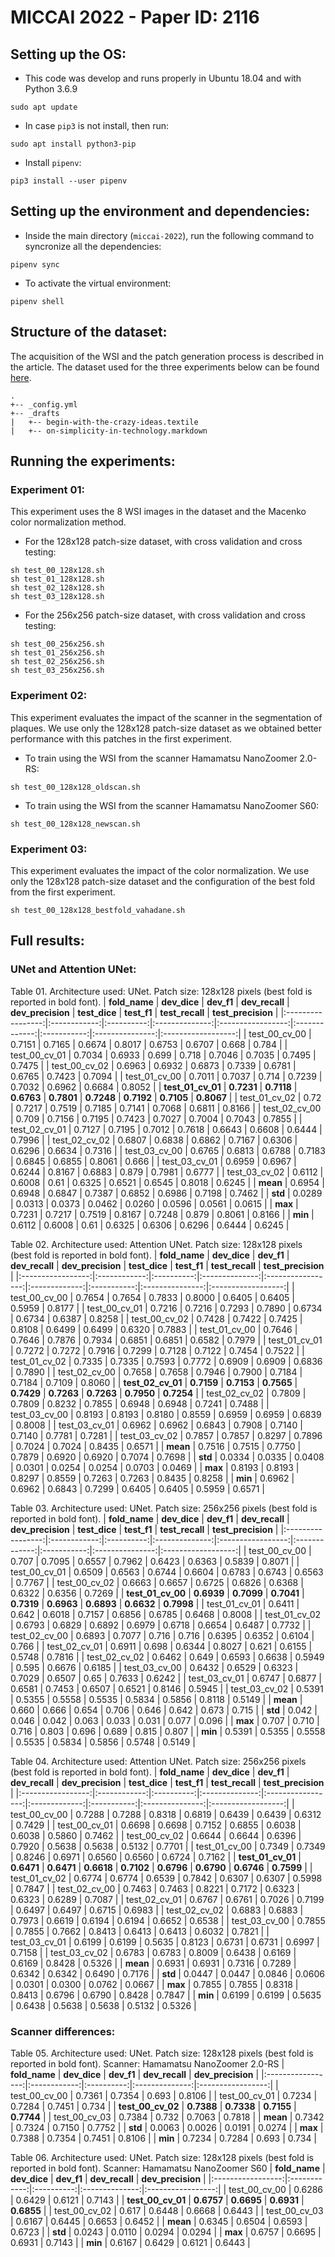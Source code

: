 # MICCAI 2022 - Paper ID: 2116

## Setting up the OS:

- This code was develop and runs properly in Ubuntu 18.04 and with Python 3.6.9

```
sudo apt update
```

- In case `pip3` is not install, then run:

```shell
sudo apt install python3-pip
```

- Install `pipenv`:

```shell
pip3 install --user pipenv
```

## Setting up the environment and dependencies:

- Inside the main directory (`miccai-2022`), run the following command to syncronize all the dependencies:

```shell
pipenv sync
```

- To activate the virtual environment:

```shell
pipenv shell
```

## Structure of the dataset:
The acquisition of the WSI and the patch generation process is described in the article. The dataset used for the three experiments below can be found [here](https://drive.google.com/drive/folders/1EJRXdehoZYxytZYxiib2SZC0tznqF0jc?usp=sharing). 

```
.
+-- _config.yml
+-- _drafts
|   +-- begin-with-the-crazy-ideas.textile
|   +-- on-simplicity-in-technology.markdown
```

## Running the experiments: 
### **Experiment 01:**
This experiment uses the 8 WSI images in the dataset and the Macenko color normalization method.

- For the 128x128 patch-size dataset, with cross validation and cross testing:
```shell
sh test_00_128x128.sh
sh test_01_128x128.sh
sh test_02_128x128.sh
sh test_03_128x128.sh
```

- For the 256x256 patch-size dataset, with cross validation and cross testing:
```shell
sh test_00_256x256.sh
sh test_01_256x256.sh
sh test_02_256x256.sh
sh test_03_256x256.sh
```

### **Experiment 02:**
This experiment evaluates the impact of the scanner in the segmentation of plaques. We use only the 128x128 patch-size dataset as we obtained better performance with this patches in the first experiment.

- To train using the WSI from the scanner Hamamatsu NanoZoomer 2.0-RS:
```shell
sh test_00_128x128_oldscan.sh
```

- To train using the WSI from the scanner Hamamatsu NanoZoomer S60:
```shell
sh test_00_128x128_newscan.sh
```

### **Experiment 03:**
This experiment evaluates the impact of the color normalization. We use only the 128x128 patch-size dataset and the configuration of the best fold from the first experiment.

```shell
sh test_00_128x128_bestfold_vahadane.sh
```

## Full results:
### **UNet and Attention UNet:**

Table 01. Architecture used: UNet. Patch size: 128x128 pixels (best fold is reported in bold font).
|   **fold_name**   | **dev_dice** | **dev_f1** | **dev_recall** | **dev_precision** | **test_dice** | **test_f1** | **test_recall** | **test_precision** |
|:-----------------:|:------------:|:----------:|:--------------:|:-----------------:|:-------------:|:-----------:|:---------------:|:------------------:|
|   test_00_cv_00   |    0.7151    |   0.7165   |     0.6674     |       0.8017      |     0.6753    |    0.6707   |      0.668      |        0.784       |
|   test_00_cv_01   |    0.7034    |   0.6933   |      0.699     |       0.718       |     0.7046    |    0.7035   |      0.7495     |       0.7475       |
|   test_00_cv_02   |    0.6963    |   0.6932   |     0.6873     |       0.7339      |     0.6781    |    0.6765   |      0.7423     |       0.7094       |
|   test_01_cv_00   |    0.7011    |   0.7037   |      0.714     |       0.7239      |     0.7032    |    0.6962   |      0.6684     |       0.8052       |
| **test_01_cv_01** |  **0.7231**  | **0.7118** |   **0.6763**   |     **0.7801**    |   **0.7248**  |  **0.7192** |    **0.7105**   |     **0.8067**     |
|   test_01_cv_02   |     0.72     |   0.7217   |     0.7519     |       0.7185      |     0.7141    |    0.7068   |      0.6811     |       0.8166       |
|   test_02_cv_00   |     0.709    |   0.7156   |     0.7195     |       0.7423      |     0.7027    |    0.7004   |      0.7043     |       0.7855       |
|   test_02_cv_01   |    0.7127    |   0.7195   |     0.7012     |       0.7618      |     0.6643    |    0.6608   |      0.6444     |       0.7996       |
|   test_02_cv_02   |    0.6807    |   0.6838   |     0.6862     |       0.7167      |     0.6306    |    0.6296   |      0.6634     |       0.7316       |
|   test_03_cv_00   |    0.6765    |   0.6813   |     0.6788     |       0.7183      |     0.6845    |    0.6855   |      0.8061     |        0.666       |
|   test_03_cv_01   |    0.6959    |   0.6967   |     0.6244     |       0.8167      |     0.6883    |    0.879    |      0.7981     |       0.6777       |
|   test_03_cv_02   |    0.6112    |   0.6008   |      0.61      |       0.6325      |     0.6521    |    0.6545   |      0.8018     |       0.6245       |
|      **mean**     |    0.6954    |   0.6948   |     0.6847     |       0.7387      |     0.6852    |    0.6986   |      0.7198     |       0.7462       |
|      **std**      |    0.0289    |   0.0313   |     0.0373     |       0.0462      |     0.0260    |    0.0596   |      0.0561     |       0.0615       |
|      **max**      |    0.7231    |   0.7217   |     0.7519     |       0.8167      |     0.7248    |    0.879    |      0.8061     |       0.8166       |
|      **min**      |    0.6112    |   0.6008   |      0.61      |       0.6325      |     0.6306    |    0.6296   |      0.6444     |       0.6245       |

Table 02. Architecture used: Attention UNet. Patch size: 128x128 pixels (best fold is reported in bold font).
|   **fold_name**   | **dev_dice** | **dev_f1** | **dev_recall** | **dev_precision** | **test_dice** | **test_f1** | **test_recall** | **test_precision** |
|:-----------------:|:------------:|:----------:|:--------------:|:-----------------:|:-------------:|:-----------:|:---------------:|:------------------:|
|   test_00_cv_00   |    0.7654    |   0.7654   |     0.7833     |       0.8000      |     0.6405    |    0.6405   |      0.5959     |       0.8177       |
|   test_00_cv_01   |    0.7216    |   0.7216   |     0.7293     |       0.7890      |     0.6734    |    0.6734   |      0.6387     |       0.8258       |
|   test_00_cv_02   |    0.7428    |   0.7422   |     0.7425     |       0.8108      |     0.6499    |    0.6499   |      0.6320     |       0.7883       |
|   test_01_cv_00   |    0.7646    |   0.7646   |     0.7876     |       0.7934      |     0.6851    |    0.6851   |      0.6582     |       0.7979       |
|   test_01_cv_01   |    0.7272    |   0.7272   |     0.7916     |       0.7299      |     0.7128    |    0.7122   |      0.7454     |       0.7522       |
|   test_01_cv_02   |    0.7335    |   0.7335   |     0.7593     |       0.7772      |     0.6909    |    0.6909   |      0.6836     |       0.7890       |
|   test_02_cv_00   |    0.7658    |   0.7658   |     0.7946     |       0.7900      |     0.7184    |    0.7184   |      0.7109     |       0.8060       |
| **test_02_cv_01** |  **0.7159**  | **0.7153** |   **0.7565**   |     **0.7429**    |   **0.7263**  |  **0.7263** |    **0.7950**   |     **0.7254**     |
|   test_02_cv_02   |    0.7809    |   0.7809   |     0.8232     |       0.7855      |     0.6948    |    0.6948   |      0.7241     |       0.7488       |
|   test_03_cv_00   |    0.8193    |   0.8193   |     0.8180     |       0.8559      |     0.6959    |    0.6959   |      0.6839     |       0.8008       |
|   test_03_cv_01   |    0.6962    |   0.6962   |     0.6843     |       0.7908      |     0.7140    |    0.7140   |      0.7781     |       0.7281       |
|   test_03_cv_02   |    0.7857    |   0.7857   |     0.8297     |       0.7896      |     0.7024    |    0.7024   |      0.8435     |       0.6571       |
|      **mean**     |    0.7516    |   0.7515   |     0.7750     |       0.7879      |     0.6920    |    0.6920   |      0.7074     |       0.7698       |
|      **std**      |    0.0334    |   0.0335   |     0.0408     |       0.0301      |     0.0254    |    0.0254   |      0.0703     |       0.0469       |
|      **max**      |    0.8193    |   0.8193   |     0.8297     |       0.8559      |     0.7263    |    0.7263   |      0.8435     |       0.8258       |
|      **min**      |    0.6962    |   0.6962   |     0.6843     |       0.7299      |     0.6405    |    0.6405   |      0.5959     |       0.6571       |


Table 03. Architecture used: UNet. Patch size: 256x256 pixels (best fold is reported in bold font).
|   **fold_name**   | **dev_dice** | **dev_f1** | **dev_recall** | **dev_precision** | **test_dice** | **test_f1** | **test_recall** | **test_precision** |
|:-----------------:|:------------:|:----------:|:--------------:|:-----------------:|:-------------:|:-----------:|:---------------:|:------------------:|
|   test_00_cv_00   |     0.707    |   0.7095   |     0.6557     |       0.7962      |     0.6423    |    0.6363   |      0.5839     |       0.8071       |
|   test_00_cv_01   |    0.6509    |   0.6563   |     0.6744     |       0.6604      |     0.6783    |    0.6743   |      0.6563     |       0.7767       |
|   test_00_cv_02   |    0.6663    |   0.6657   |     0.6725     |       0.6826      |     0.6368    |    0.6322   |      0.6356     |       0.7269       |
| **test_01_cv_00** |  **0.6939**  | **0.7099** |   **0.7041**   |     **0.7319**    |   **0.6963**  |  **0.6893** |    **0.6632**   |     **0.7998**     |
|   test_01_cv_01   |    0.6411    |    0.642   |     0.6018     |       0.7157      |     0.6856    |    0.6785   |      0.6468     |       0.8008       |
|   test_01_cv_02   |    0.6793    |   0.6829   |     0.6892     |       0.6979      |     0.6718    |    0.6654   |      0.6487     |       0.7732       |
|   test_02_cv_00   |    0.6893    |   0.7077   |      0.716     |       0.716       |     0.6395    |    0.6352   |      0.6104     |        0.766       |
|   test_02_cv_01   |    0.6911    |    0.698   |     0.6344     |       0.8027      |     0.621     |    0.6155   |      0.5748     |       0.7816       |
|   test_02_cv_02   |    0.6462    |    0.649   |     0.6593     |       0.6638      |     0.5949    |    0.595    |      0.6676     |       0.6185       |
|   test_03_cv_00   |    0.6432    |   0.6529   |     0.6323     |       0.7029      |     0.6507    |     0.65    |      0.7633     |       0.6242       |
|   test_03_cv_01   |    0.6747    |   0.6877   |     0.6581     |       0.7453      |     0.6507    |    0.6521   |      0.8146     |       0.5945       |
|   test_03_cv_02   |    0.5391    |   0.5355   |     0.5558     |       0.5535      |     0.5834    |    0.5856   |      0.8118     |       0.5149       |
|      **mean**     |     0.660    |    0.666   |      0.654     |       0.706       |     0.646     |    0.642    |      0.673      |        0.715       |
|      **std**      |     0.042    |    0.046   |      0.042     |       0.063       |     0.033     |    0.031    |      0.077      |        0.096       |
|      **max**      |     0.707    |    0.710   |      0.716     |       0.803       |     0.696     |    0.689    |      0.815      |        0.807       |
|      **min**      |    0.5391    |   0.5355   |     0.5558     |       0.5535      |     0.5834    |    0.5856   |      0.5748     |       0.5149       |

Table 04. Architecture used: Attention UNet. Patch size: 256x256 pixels (best fold is reported in bold font).
|   **fold_name**   | **dev_dice** | **dev_f1** | **dev_recall** | **dev_precision** | **test_dice** | **test_f1** | **test_recall** | **test_precision** |
|:-----------------:|:------------:|:----------:|:--------------:|:-----------------:|:-------------:|:-----------:|:---------------:|:------------------:|
|   test_00_cv_00   |    0.7288    |   0.7288   |     0.8318     |       0.6819      |     0.6439    |    0.6439   |      0.6312     |       0.7429       |
|   test_00_cv_01   |    0.6698    |   0.6698   |     0.7152     |       0.6855      |     0.6038    |    0.6038   |      0.5860     |       0.7462       |
|   test_00_cv_02   |    0.6644    |   0.6644   |     0.6396     |       0.7920      |     0.5638    |    0.5638   |      0.5132     |       0.7701       |
|   test_01_cv_00   |    0.7349    |   0.7349   |     0.8246     |       0.6971      |     0.6560    |    0.6560   |      0.6724     |       0.7162       |
| **test_01_cv_01** |  **0.6471**  | **0.6471** |   **0.6618**   |     **0.7102**    |   **0.6796**  |  **0.6790** |    **0.6746**   |     **0.7599**     |
|   test_01_cv_02   |    0.6774    |   0.6774   |     0.6539     |       0.7842      |     0.6307    |    0.6307   |      0.5998     |       0.7847       |
|   test_02_cv_00   |    0.7463    |   0.7463   |     0.8221     |       0.7172      |     0.6323    |    0.6323   |      0.6289     |       0.7087       |
|   test_02_cv_01   |    0.6767    |   0.6761   |     0.7026     |       0.7199      |     0.6497    |    0.6497   |      0.6715     |       0.6983       |
|   test_02_cv_02   |    0.6883    |   0.6883   |     0.7973     |       0.6619      |     0.6194    |    0.6194   |      0.6652     |       0.6538       |
|   test_03_cv_00   |    0.7855    |   0.7855   |     0.7662     |       0.8413      |     0.6413    |    0.6413   |      0.6032     |       0.7821       |
|   test_03_cv_01   |    0.6199    |   0.6199   |     0.5635     |       0.8123      |     0.6731    |    0.6731   |      0.6997     |       0.7158       |
|   test_03_cv_02   |    0.6783    |   0.6783   |     0.8009     |       0.6438      |     0.6169    |    0.6169   |      0.8428     |       0.5326       |
|      **mean**     |    0.6931    |   0.6931   |     0.7316     |       0.7289      |     0.6342    |    0.6342   |      0.6490     |       0.7176       |
|      **std**      |    0.0447    |   0.0447   |     0.0846     |       0.0606      |     0.0301    |    0.0300   |      0.0762     |       0.0667       |
|      **max**      |    0.7855    |   0.7855   |     0.8318     |       0.8413      |     0.6796    |    0.6790   |      0.8428     |       0.7847       |
|      **min**      |    0.6199    |   0.6199   |     0.5635     |       0.6438      |     0.5638    |    0.5638   |      0.5132     |       0.5326       |


### **Scanner differences:**
Table 05. Architecture used: UNet. Patch size: 128x128 pixels (best fold is reported in bold font). Scanner: Hamamatsu NanoZoomer 2.0-RS
|   **fold_name**   | **dev_dice** | **dev_f1** | **dev_recall** | **dev_precision** |
|:-----------------:|:------------:|:----------:|:--------------:|:-----------------:|
|   test_00_cv_00   |    0.7361    |   0.7354   |      0.693     |       0.8106      |
|   test_00_cv_01   |    0.7234    |   0.7284   |     0.7451     |       0.734       |
| **test_00_cv_02** |  **0.7388**  | **0.7338** |   **0.7155**   |     **0.7744**    |
|   test_00_cv_03   |    0.7384    |    0.732   |     0.7063     |       0.7818      |
|      **mean**     |    0.7342    |   0.7324   |     0.7150     |       0.7752      |
|      **std**      |    0.0063    |   0.0026   |     0.0191     |       0.0274      |
|      **max**      |    0.7388    |   0.7354   |     0.7451     |       0.8106      |
|      **min**      |    0.7234    |   0.7284   |      0.693     |       0.734       |

Table 06. Architecture used: UNet. Patch size: 128x128 pixels (best fold is reported in bold font). Scanner: Hamamatsu NanoZoomer S60
|   **fold_name**   | **dev_dice** | **dev_f1** | **dev_recall** | **dev_precision** |
|:-----------------:|:------------:|:----------:|:--------------:|:-----------------:|
|   test_00_cv_00   |    0.6286    |   0.6429   |     0.6121     |       0.7143      |
| **test_00_cv_01** |  **0.6757**  | **0.6695** |   **0.6931**   |     **0.6855**    |
|   test_00_cv_02   |     0.617    |   0.6448   |     0.6668     |       0.6443      |
|   test_00_cv_03   |    0.6167    |   0.6445   |     0.6653     |       0.6452      |
|      **mean**     |    0.6345    |   0.6504   |     0.6593     |       0.6723      |
|      **std**      |    0.0243    |   0.0110   |     0.0294     |       0.0294      |
|      **max**      |    0.6757    |   0.6695   |     0.6931     |       0.7143      |
|      **min**      |    0.6167    |   0.6429   |     0.6121     |       0.6443      |


